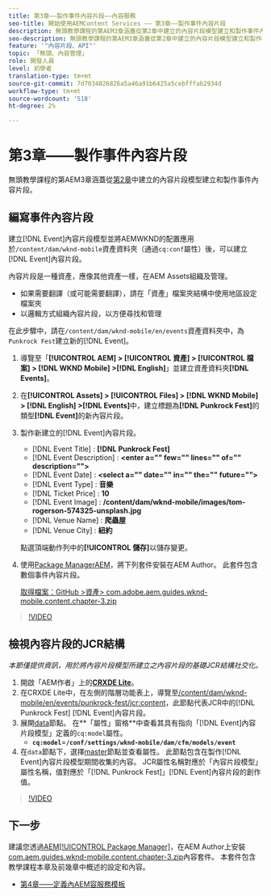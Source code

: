 ```yaml
---
title: 第3章——製作事件內容片段——內容服務
seo-title: 開始使用AEMContent Services —— 第3章——製作事件內容片段
description: 無頭教學課程的第AEM3章涵蓋從第2章中建立的內容片段模型建立和製作事件內容片段。
seo-description: 無頭教學課程的第AEM3章涵蓋從第2章中建立的內容片段模型建立和製作事件內容片段。
feature: '"內容片段、API"'
topic: 「無頭、內容管理」
role: 開發人員
level: 初學者
translation-type: tm+mt
source-git-commit: 7d7034026826a5a46a91b6425a5cebfffab2934d
workflow-type: tm+mt
source-wordcount: '518'
ht-degree: 2%

---
```



# 第3章——製作事件內容片段

無頭教學課程的第AEM3章涵蓋從[第2章](./chapter-2.md)中建立的內容片段模型建立和製作事件內容片段。

## 編寫事件內容片段

建立[!DNL Event]內容片段模型並將AEMWKND的配置應用於`/content/dam/wknd-mobile`資產資料夾（通過`cq:conf`屬性）後，可以建立[!DNL Event]內容片段。

內容片段是一種資產，應像其他資產一樣，在AEM Assets組織及管理。

* 如果需要翻譯（或可能需要翻譯），請在「資產」檔案夾結構中使用地區設定檔案夾
* 以邏輯方式組織內容片段，以方便尋找和管理

在此步驟中，請在`/content/dam/wknd-mobile/en/events`資產資料夾中，為`Punkrock Fest`建立新的[!DNL Event]。

1. 導覽至「**[!UICONTROL AEM] > [!UICONTROL 資產] > [!UICONTROL 檔案] > [!DNL WKND Mobile] >[!DNL English]**」並建立資產資料夾&#x200B;**[!DNL Events]**。
1. 在&#x200B;**[!UICONTROL Assets] > [!UICONTROL Files] > [!DNL WKND Mobile] > [!DNL English] >[!DNL Events]**&#x200B;中，建立標題為&#x200B;**[!DNL Punkrock Fest]**&#x200B;的類型&#x200B;**[!DNL Event]**&#x200B;的新內容片段。
1. 製作新建立的[!DNL Event]內容片段。

   * [!DNL Event Title] : **[!DNL Punkrock Fest]**
   * [!DNL Event Description] :  **&lt;enter a=&quot;&quot; few=&quot;&quot; lines=&quot;&quot; of=&quot;&quot; description=&quot;&quot;>**
   * [!DNL Event Date] :  **&lt;select a=&quot;&quot; date=&quot;&quot; in=&quot;&quot; the=&quot;&quot; future=&quot;&quot;>**
   * [!DNL Event Type] : **音樂**
   * [!DNL Ticket Price] : **10**
   * [!DNL Event Image] : **/content/dam/wknd-mobile/images/tom-rogerson-574325-unsplash.jpg**
   * [!DNL Venue Name] : **爬蟲屋**
   * [!DNL Venue City] : **紐約**

   點選頂端動作列中的&#x200B;**[!UICONTROL 儲存]**&#x200B;以儲存變更。

1. 使用[Package ManagerAEM](http://localhost:4502/crx/packmgr/index.jsp)，將下列套件安裝在AEM Author。 此套件包含數個事件內容片段。

   [取得檔案：GitHub >資產> com.adobe.aem.guides.wknd-mobile.content.chapter-3.zip](https://github.com/adobe/aem-guides-wknd-mobile/releases/latest)

>[!VIDEO](https://video.tv.adobe.com/v/28338/?quality=12&learn=on)

## 檢視內容片段的JCR結構

*本節僅提供資訊，用於將內容片段模型所建立之內容片段的基礎JCR結構社交化。*

1. 開啟「AEM作者」上的&#x200B;**[CRXDE Lite](http://localhost:4502/crx/de/index.jsp)**。
1. 在CRXDE Lite中，在左側的階層功能表上，導覽至[/content/dam/wknd-mobile/en/events/punkrock-fest/jcr:content](http://localhost:4502/crx/de/index.jsp#/content/dam/wknd-mobile/en/events/punkrock-fest/jcr:content)，此節點代表JCR中的[!DNL Punkrock Fest] [!DNL Event]內容片段。
1. 展開[data](http://localhost:4502/crx/de/index.jsp#/content/dam/wknd-mobile/en/events/punkrock-fest/jcr:content/data/master)節點。
在**「屬性」窗格**&#x200B;中查看其具有指向「[!DNL Event]內容片段模型」定義的`cq:model`屬性。
   * **`cq:model`**=**`/conf/settings/wknd-mobile/dam/cfm/models/event`**
1. 在`data`節點下，選擇[master](http://localhost:4502/crx/de/index.jsp#/content/dam/wknd-mobile/en/events/punkrock-fest/jcr:content/data/master)節點並查看屬性。 此節點包含在製作[!DNL Event]內容片段模型期間收集的內容。 JCR屬性名稱對應於「內容片段模型」屬性名稱，值對應於「[!DNL Punkrock Fest]」[!DNL Event]內容片段的創作值。

>[!VIDEO](https://video.tv.adobe.com/v/28356/?quality=12&learn=on)

## 下一步

建議您透過[AEM[!UICONTROL Package Manager]](http://localhost:4502/crx/packmgr/index.jsp)，在AEM Author上安裝[com.aem.guides.wknd-mobile.content.chapter-3.zip](https://github.com/adobe/aem-guides-wknd-mobile/releases/latest)內容套件。 本套件包含教學課程本章及前幾章中概述的設定和內容。

* [第4章——定義內AEM容服務模板](./chapter-4.md)
